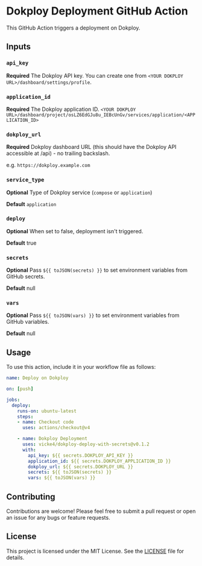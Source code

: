 # Dokploy Deployment GitHub Action

This GitHub Action triggers a deployment on Dokploy.

## Inputs

### `api_key`

**Required** The Dokploy API key. You can create one from `<YOUR DOKPLOY URL>/dashboard/settings/profile`.

### `application_id`

**Required** The Dokploy application ID. `<YOUR DOKPLOY URL>/dashboard/project/osLZ6EdGJu8u_IEBcUnGv/services/application/<APPLICATION_ID>`

### `dokploy_url`

**Required** Dokploy dashboard URL (this should have the Dokploy API accessible at /api) - no trailing backslash.

e.g. `https://dokploy.example.com`


### `service_type`

**Optional** Type of Dokploy service (`compose` or `application`)

**Default** `application`

### `deploy`

**Optional** When set to false, deployment isn't triggered. 

**Default** true

### `secrets`

**Optional** Pass `${{ toJSON(secrets) }}` to set environment variables from GitHub secrets.

**Default** null

### `vars`

**Optional** Pass `${{ toJSON(vars) }}` to set environment variables from GitHub variables.

**Default** null

## Usage

To use this action, include it in your workflow file as follows:

```yaml
name: Deploy on Dokploy

on: [push]

jobs:
  deploy:
    runs-on: ubuntu-latest
    steps:
    - name: Checkout code
      uses: actions/checkout@v4

    - name: Dokploy Deployment
      uses: vicke4/dokploy-deploy-with-secrets@v0.1.2
      with:
        api_key: ${{ secrets.DOKPLOY_API_KEY }}
        application_id: ${{ secrets.DOKPLOY_APPLICATION_ID }}
        dokploy_url: ${{ secrets.DOKPLOY_URL }}
        secrets: ${{ toJSON(secrets) }}
        vars: ${{ toJSON(vars) }}
```

## Contributing

Contributions are welcome! Please feel free to submit a pull request or open an issue for any bugs or feature requests.


## License

This project is licensed under the MIT License. See the [LICENSE](LICENSE) file for details.
